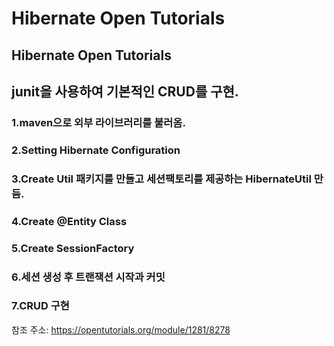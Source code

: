 # Hibernate Open Tutorials
## Hibernate Open Tutorials 

## junit을 사용하여 기본적인 CRUD를 구현.

### 1.maven으로 외부 라이브러리를 불러옴.
### 2.Setting Hibernate Configuration
### 3.Create Util 패키지를 만들고 세션팩토리를 제공하는 HibernateUtil 만듬. 
### 4.Create @Entity Class
### 5.Create SessionFactory
### 6.세션 생성 후 트랜잭션 시작과 커밋
### 7.CRUD 구현






















참조 주소: https://opentutorials.org/module/1281/8278
